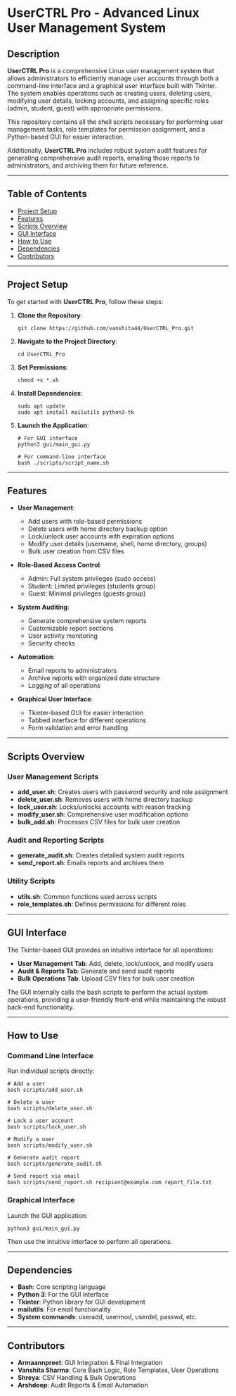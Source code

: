 # UserCTRL Pro - Advanced Linux User Management System

## Description

**UserCTRL Pro** is a comprehensive Linux user management system that allows administrators to efficiently manage user accounts through both a command-line interface and a graphical user interface built with Tkinter. The system enables operations such as creating users, deleting users, modifying user details, locking accounts, and assigning specific roles (admin, student, guest) with appropriate permissions.

This repository contains all the shell scripts necessary for performing user management tasks, role templates for permission assignment, and a Python-based GUI for easier interaction.

Additionally, **UserCTRL Pro** includes robust system audit features for generating comprehensive audit reports, emailing those reports to administrators, and archiving them for future reference.

---

## Table of Contents

* [Project Setup](#project-setup)
* [Features](#features)
* [Scripts Overview](#scripts-overview)
* [GUI Interface](#gui-interface)
* [How to Use](#how-to-use)
* [Dependencies](#dependencies)
* [Contributors](#contributors)

---

## Project Setup

To get started with **UserCTRL Pro**, follow these steps:

1. **Clone the Repository**:
   ```
   git clone https://github.com/vanshita44/UserCTRL_Pro.git
   ```

2. **Navigate to the Project Directory**:
   ```
   cd UserCTRL_Pro
   ```

3. **Set Permissions**:
   ```
   chmod +x *.sh
   ```

4. **Install Dependencies**:
   ```
   sudo apt update
   sudo apt install mailutils python3-tk
   ```

5. **Launch the Application**:
   ```
   # For GUI interface
   python3 gui/main_gui.py
   
   # For command-line interface
   bash ./scripts/script_name.sh
   ```

---

## Features

* **User Management**:
  * Add users with role-based permissions
  * Delete users with home directory backup option
  * Lock/unlock user accounts with expiration options
  * Modify user details (username, shell, home directory, groups)
  * Bulk user creation from CSV files

* **Role-Based Access Control**:
  * Admin: Full system privileges (sudo access)
  * Student: Limited privileges (students group)
  * Guest: Minimal privileges (guests group)

* **System Auditing**:
  * Generate comprehensive system reports
  * Customizable report sections
  * User activity monitoring
  * Security checks

* **Automation**:
  * Email reports to administrators
  * Archive reports with organized date structure
  * Logging of all operations

* **Graphical User Interface**:
  * Tkinter-based GUI for easier interaction
  * Tabbed interface for different operations
  * Form validation and error handling

---

## Scripts Overview

### User Management Scripts

* **add_user.sh**: Creates users with password security and role assignment
* **delete_user.sh**: Removes users with home directory backup
* **lock_user.sh**: Locks/unlocks accounts with reason tracking
* **modify_user.sh**: Comprehensive user modification options
* **bulk_add.sh**: Processes CSV files for bulk user creation

### Audit and Reporting Scripts

* **generate_audit.sh**: Creates detailed system audit reports
* **send_report.sh**: Emails reports and archives them

### Utility Scripts

* **utils.sh**: Common functions used across scripts
* **role_templates.sh**: Defines permissions for different roles

---

## GUI Interface

The Tkinter-based GUI provides an intuitive interface for all operations:

* **User Management Tab**: Add, delete, lock/unlock, and modify users
* **Audit & Reports Tab**: Generate and send audit reports
* **Bulk Operations Tab**: Upload CSV files for bulk user creation

The GUI internally calls the bash scripts to perform the actual system operations, providing a user-friendly front-end while maintaining the robust back-end functionality.

---

## How to Use

### Command Line Interface

Run individual scripts directly:

```
# Add a user
bash scripts/add_user.sh

# Delete a user
bash scripts/delete_user.sh

# Lock a user account
bash scripts/lock_user.sh

# Modify a user
bash scripts/modify_user.sh

# Generate audit report
bash scripts/generate_audit.sh

# Send report via email
bash scripts/send_report.sh recipient@example.com report_file.txt
```

### Graphical Interface

Launch the GUI application:

```
python3 gui/main_gui.py
```

Then use the intuitive interface to perform all operations.

---

## Dependencies

* **Bash**: Core scripting language
* **Python 3**: For the GUI interface
* **Tkinter**: Python library for GUI development
* **mailutils**: For email functionality
* **System commands**: useradd, usermod, userdel, passwd, etc.

---

## Contributors

* **Armaannpreet**: GUI Integration & Final Integration
* **Vanshita Sharma**: Core Bash Logic, Role Templates, User Operations
* **Shreya**: CSV Handling & Bulk Operations
* **Arshdeep**: Audit Reports & Email Automation
```
